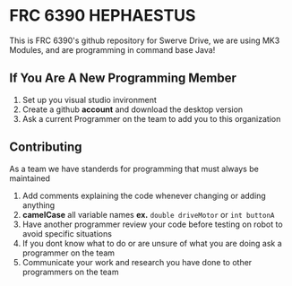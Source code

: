 # FRC 6390 HEPHAESTUS
This is FRC 6390's github repository for Swerve Drive, we are using MK3 Modules, and are programming in command base Java!


## If You Are A New Programming Member
  1. Set up you visual studio invironment
  2. Create a github **account** and download the desktop version
  3. Ask a current Programmer on the team to add you to this organization
  
## Contributing
As a team we have standerds for programming that must always be maintained
  1. Add comments explaining the code whenever changing or adding anything
  2. **camelCase** all variable names __ex.__ ```double driveMotor``` or ```int buttonA```
  3. Have another programmer review your code before testing on robot to avoid specific situations
  4. If you dont know what to do or are unsure of what you are doing ask a programmer on the team
  5. Communicate your work and research you have done to other programmers on the team
